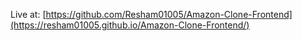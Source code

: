 Live at:
[https://github.com/Resham01005/Amazon-Clone-Frontend](https://resham01005.github.io/Amazon-Clone-Frontend/)
